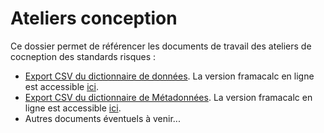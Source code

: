 # Ateliers conception

Ce dossier permet de référencer les documents de travail des ateliers de cocneption des standards risques :

- [Export CSV du dictionnaire de données](./pzyztrj3dv-9vli.csv). La version framacalc en ligne est accessible [ici](https://lite.framacalc.org/pzyztrj3dv-9vli).
- [Export CSV du dictionnaire de Métadonnées](./framacalc-MTD-iwh8cq6aak-9zcy.csv). La version framacalc en ligne est accessible [ici](https://lite.framacalc.org/iwh8cq6aak-9zcy).
- Autres documents éventuels à venir...


